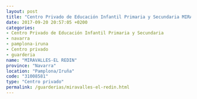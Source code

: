 ```yaml
---
layout: post
title: "Centro Privado de Educación Infantil Primaria y Secundaria MIRAVALLES-EL REDIN"
date: 2017-09-20 20:57:05 +0200
categories:
- Centro Privado de Educación Infantil Primaria y Secundaria
- navarra
- pamplona-iruna
- Centro privado
- guarderia
name: "MIRAVALLES-EL REDIN"
province: "Navarra"
location: "Pamplona/Iruña"
code: "31008581"
type: "Centro privado"
permalink: /guarderias/miravalles-el-redin.html
---
```


